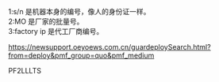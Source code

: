 1:s/n 是机器本身的编号，像人的身份证一样。  
2:MO 是厂家的批量号。   
3:factory ip 是代工厂商编号。

https://newsupport.oeyoews.com.cn/guardeploySearch.html?from=deploy&pmf_group=quo&pmf_medium

PF2LLLTS
